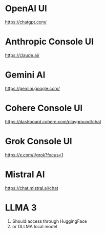 
# OpenAI UI
https://chatgpt.com/

# Anthropic Console UI 
https://claude.ai/

# Gemini AI
https://gemini.google.com/

# Cohere Console UI 
https://dashboard.cohere.com/playground/chat


# Grok Console UI 
https://x.com/i/grok?focus=1


# Mistral AI
https://chat.mistral.ai/chat


# LLMA 3 
1. Should access through HuggingFace
2. or OLLMA local model
